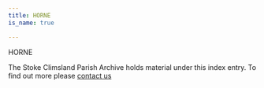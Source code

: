 ```yaml
---
title: HORNE
is_name: true

---
```


HORNE


The Stoke Climsland Parish Archive holds material under this index entry. To find out more please [contact us](/contact/)
